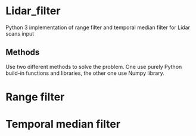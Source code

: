 # Lidar_filter
Python 3 implementation of range filter and temporal median filter for Lidar scans input

## Methods
Use two different methods to solve the problem. One use purely Python build-in functions and libraries, the other one use Numpy library. 
# Range filter

# Temporal median filter
